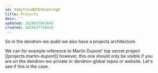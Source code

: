 ```yaml
---
id: XaNyTc5uNDVDV6sbhchgD
title: Projects
desc: ''
updated: 1629637863645
created: 1629637750410
---
```

So in the dendron-ws-publi we also have a projects architecture.

We can for example reference to Martin Dupont' top secret project [[projects.martin-dupont]] however, this one should only be visible if you are on the dendron-ws-private or dendron-global repos or website.
Let's see if this is the case.
